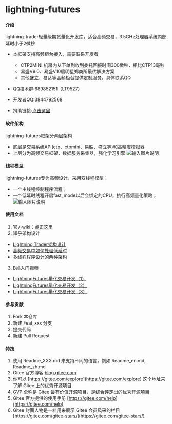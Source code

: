 # lightning-futures

#### 介绍
lightning-trader轻量级期货量化开发库，适合高频交易，3.5GHz处理器系统内部延时小于2微秒

- 本框架支持高频柜台接入，需要联系开发者
    - CTP2MINI 机房内从下单到收到委托回报时间300微秒，相比CTP13毫秒
    - 易盛V9.0、易盛V10启明星郑商所最优解决方案
    - 其他盛立，易达等高频柜台提供定制服务，具体联系QQ

- QQ技术群:689852151（LT9527）
- 开发者QQ:3844792568
- 捐助链接:[点击这里](https://gitee.com/lightning-trader/)

#### 软件架构

lightning-futures框架分两层架构

- 底层是交易系统API(ctp、ctpmini、易胜、盛立等)和高精度模拟器
- 上层分为高频交易框架，数据服务采集器，强化学习引擎
![输入图片说明](doc/images/%E6%9E%B6%E6%9E%84%E5%9B%BE.png)

#### 线程模型

lightning-futures专为高频设计，采用双线程模型；

- 一个主线程控制程序流程；
- 一个低延时线程开启fast_mode以后会绑定的CPU，执行高频量化策略；
![输入图片说明](doc/images/%E7%BA%BF%E7%A8%8B%E6%A8%A1%E5%9E%8B.png)

#### 使用文档


1. 官方wiki：[点击这里](https://gitee.com/lightning-trader/lightning-futures/wikis)
2. 知乎架构设计

    
- [Lightning Trader架构设计](https://zhuanlan.zhihu.com/p/622262304)
- [高频交易中如何处理低延时](https://zhuanlan.zhihu.com/p/622293141)
- [多线程程序设计的两种架构](https://zhuanlan.zhihu.com/p/622423099)
3. B站入门视频
- [LightningFutures量化交易开发（1）](https://www.bilibili.com/video/BV1TufUYMEqX/?share_source=copy_web&vd_source=12fb40b76f12e33f07bfc4a936d52013)
- [LightningFutures量化交易开发（2）](https://www.bilibili.com/video/BV1TufUYMEsP/?share_source=copy_web&vd_source=12fb40b76f12e33f07bfc4a936d52013)
- [LightningFutures量化交易开发（3）](https://www.bilibili.com/video/BV14ufUYME6T/?share_source=copy_web&vd_source=12fb40b76f12e33f07bfc4a936d52013)

#### 参与贡献

1.  Fork 本仓库
2.  新建 Feat_xxx 分支
3.  提交代码
4.  新建 Pull Request


#### 特技

1.  使用 Readme\_XXX.md 来支持不同的语言，例如 Readme\_en.md, Readme\_zh.md
2.  Gitee 官方博客 [blog.gitee.com](https://blog.gitee.com)
3.  你可以 [https://gitee.com/explore](https://gitee.com/explore) 这个地址来了解 Gitee 上的优秀开源项目
4.  [GVP](https://gitee.com/gvp) 全称是 Gitee 最有价值开源项目，是综合评定出的优秀开源项目
5.  Gitee 官方提供的使用手册 [https://gitee.com/help](https://gitee.com/help)
6.  Gitee 封面人物是一档用来展示 Gitee 会员风采的栏目 [https://gitee.com/gitee-stars/](https://gitee.com/gitee-stars/)
